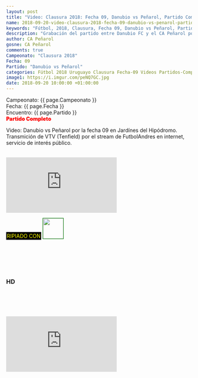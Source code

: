 ```yaml
---
layout: post
title: "Video: Clausura 2018: Fecha 09, Danubio vs Peñarol, Partido Completo"
name: 2018-09-20-video-clausura-2018-fecha-09-danubio-vs-penarol-partido-completo.markdown
keywords: "Fútbol, 2018, Clausura, Fecha 09, Danubio vs Peñarol, Partidos Completos, Video"
description: "Grabación del partido entre Danubio FC y el CA Peñarol por la novena fecha del Campeonato Clausura 2018. Transmición de VTV, Producción Tenfield por el stream de FutbolAndres en internet, servicio de interés público."
author: CA Peñarol
gosne: CA Peñarol
comments: true
Campeonato: "Clausura 2018"
Fecha: 09
Partido: "Danubio vs Peñarol"
categories: Fútbol 2018 Uruguayo Clausura Fecha-09 Videos Partidos-Completos Videos
image1: https://i.imgur.com/peNQ7GC.jpg
date: 2018-09-20 10:00:00 +01:00:00
---
```



<html>
Campeonato: <span>{{ page.Campeonato }}</span><br>
Fecha: <span>{{ page.Fecha }}</span><br>
Encuentro: <span>{{ page.Partido }}</span><br>
<span style="color:red;font-weight:900">Partido Completo</span>
</html>

Video: Danubio vs Peñarol por la fecha 09 en Jardínes del Hipódromo. Transmición de VTV (Tenfield) por el stream de FutbolAndres en internet, servicio de interés público.

<br>


<iframe src="https://www.youtube.com/embed/YjCNAEUYdjc" frameborder="0" allow="autoplay; encrypted-media" allowfullscreen></iframe>

<br>

<span style="color:yellow;background:black;padding:2px;">RIPIADO CON</span> <a href="http://ffmpeg.org"><img src="{{ site.url }}/images/ffmpeg.png" width="55" style="border:1px solid green;vertical-align:-2px"></a>

<br>

<br>

<br>

<br>

### HD

<br>

<br>

<br>

<br>



<iframe src="https://www.youtube.com/embed/Hmd4PWbvoXw" frameborder="0" allow="accelerometer; autoplay; encrypted-media; gyroscope; picture-in-picture" allowfullscreen></iframe>
